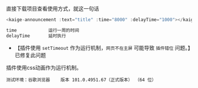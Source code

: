 直接下载项目查看使用方式，就这一句话

```javascript
<kaige-announcement :text="title" :time="8000" :delayTime="1000"></kaige-announcement>

time            运行一周的时间
delayTime       延时执行

```

* 【插件使用 `setTimeout` 作为运行机制，`网页不在主屏` 可能导致 `插件错位` 问题。】已修复此问题

插件使用css动画作为运行机制。

```
测试环境：谷歌浏览器    版本 101.0.4951.67（正式版本） （64 位）
```
